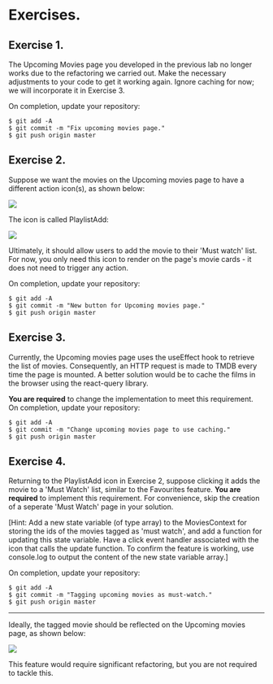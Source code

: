 # Exercises.
## Exercise 1.

The Upcoming Movies page you developed in the previous lab no longer works due to the refactoring we carried out. Make the necessary adjustments to your code to get it working again. Ignore caching for now; we will incorporate it in Exercise 3.

On completion, update your repository:
~~~
$ git add -A
$ git commit -m "Fix upcoming movies page."
$ git push origin master
~~~
## Exercise 2.

Suppose we want the movies on the Upcoming movies page to have a different action icon(s), as shown below:

![][buttonw]

The icon is called PlaylistAdd: 

![][playlistadd]

Ultimately, it should allow users to add the movie to their 'Must watch' list. For now, you only need this icon to render on the page's movie cards - it does not need to trigger any action.

On completion, update your repository:
~~~
$ git add -A
$ git commit -m "New button for Upcoming movies page."
$ git push origin master
~~~

## Exercise 3.

Currently, the Upcoming movies page uses the useEffect hook to retrieve the list of movies. Consequently, an HTTP request is made to TMDB every time the page is mounted. A better solution would be to cache the films in the browser using the react-query library. 

__You are required__ to change the implementation to meet this requirement. On completion, update your repository:
~~~
$ git add -A
$ git commit -m "Change upcoming movies page to use caching."
$ git push origin master
~~~

## Exercise 4.

Returning to the PlaylistAdd icon in Exercise 2, suppose clicking it adds the movie to a 'Must Watch' list, similar to the Favourites feature. __You are required__ to implement this requirement. For convenience, skip the creation of a seperate 'Must Watch' page in your solution.

[Hint: Add a new state variable (of type array) to the MoviesContext for storing the ids of the movies tagged as 'must watch', and add a function for updating this state variable. Have a click event handler associated with the icon that calls the update function. To confirm the feature is working, use console.log to output the content of the new state variable array.]

On completion, update your repository:
~~~
$ git add -A
$ git commit -m "Tagging upcoming movies as must-watch."
$ git push origin master
~~~

-----------------------------
Ideally, the tagged movie should be reflected on the Upcoming movies page, as shown below:

![][mustwatch]

This feature would require significant refactoring, but you are not required to tackle this.


[buttonw]: ./img/buttonw.png
[mustwatch]: ./img/mustwatch.png
[playlistadd]: ./img/playlistadd.png